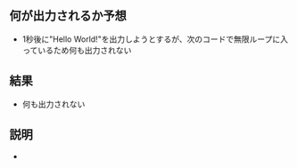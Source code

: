 ## 何が出力されるか予想
* 1秒後に"Hello World!"を出力しようとするが、次のコードで無限ループに入っているため何も出力されない

## 結果
* 何も出力されない

## 説明
* 